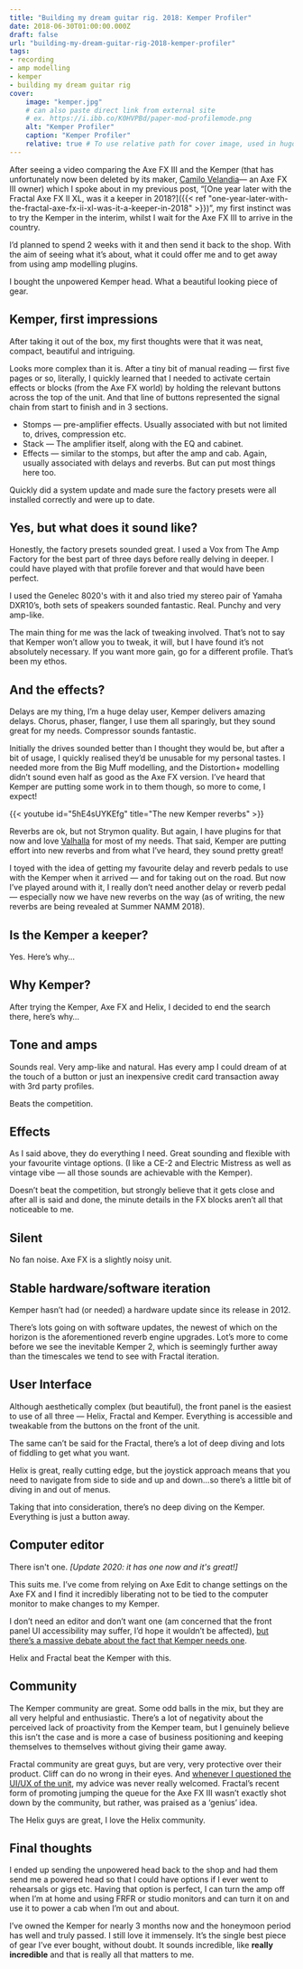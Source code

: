 ```yaml
---
title: "Building my dream guitar rig. 2018: Kemper Profiler"
date: 2018-06-30T01:00:00.000Z
draft: false
url: "building-my-dream-guitar-rig-2018-kemper-profiler"
tags:
- recording
- amp modelling
- kemper
- building my dream guitar rig
cover:
    image: "kemper.jpg"
    # can also paste direct link from external site
    # ex. https://i.ibb.co/K0HVPBd/paper-mod-profilemode.png
    alt: "Kemper Profiler"
    caption: "Kemper Profiler"
    relative: true # To use relative path for cover image, used in hugo Page-bundles
---
```


After seeing a video comparing the Axe FX III and the Kemper (that has unfortunately now been deleted by its maker, [Camilo Velandia](https://www.youtube.com/user/camilovelandiamusic)— an Axe FX III owner) which I spoke about in my previous post, “[One year later with the Fractal Axe FX II XL, was it a keeper in 2018?]({{< ref "one-year-later-with-the-fractal-axe-fx-ii-xl-was-it-a-keeper-in-2018" >}})”, my first instinct was to try the Kemper in the interim, whilst I wait for the Axe FX III to arrive in the country.

I’d planned to spend 2 weeks with it and then send it back to the shop. With the aim of seeing what it’s about, what it could offer me and to get away from using amp modelling plugins.

I bought the unpowered Kemper head. What a beautiful looking piece of gear.

## Kemper, first impressions

After taking it out of the box, my first thoughts were that it was neat, compact, beautiful and intriguing.

Looks more complex than it is. After a tiny bit of manual reading — first five pages or so, literally, I quickly learned that I needed to activate certain effects or blocks (from the Axe FX world) by holding the relevant buttons across the top of the unit. And that line of buttons represented the signal chain from start to finish and in 3 sections.

- Stomps — pre-amplifier effects. Usually associated with but not limited to, drives, compression etc.
- Stack — The amplifier itself, along with the EQ and cabinet.
- Effects — similar to the stomps, but after the amp and cab. Again, usually associated with delays and reverbs. But can put most things here too.

Quickly did a system update and made sure the factory presets were all installed correctly and were up to date.

## Yes, but what does it sound like?

Honestly, the factory presets sounded great. I used a Vox from The Amp Factory for the best part of three days before really delving in deeper. I could have played with that profile forever and that would have been perfect.

I used the Genelec 8020's with it and also tried my stereo pair of Yamaha DXR10’s, both sets of speakers sounded fantastic. Real. Punchy and very amp-like.

The main thing for me was the lack of tweaking involved. That’s not to say that Kemper won’t allow you to tweak, it will, but I have found it’s not absolutely necessary. If you want more gain, go for a different profile. That’s been my ethos.

## And the effects?

Delays are my thing, I’m a huge delay user, Kemper delivers amazing delays. Chorus, phaser, flanger, I use them all sparingly, but they sound great for my needs. Compressor sounds fantastic.

Initially the drives sounded better than I thought they would be, but after a bit of usage, I quickly realised they’d be unusable for my personal tastes. I needed more from the Big Muff modelling, and the Distortion+ modelling didn’t sound even half as good as the Axe FX version. I’ve heard that Kemper are putting some work in to them though, so more to come, I expect!

{{< youtube id="5hE4sUYKEfg" title="The new Kemper reverbs" >}}

Reverbs are ok, but not Strymon quality. But again, I have plugins for that now and love [Valhalla](https://valhalladsp.com/) for most of my needs. That said, Kemper are putting effort into new reverbs and from what I’ve heard, they sound pretty great!

I toyed with the idea of getting my favourite delay and reverb pedals to use with the Kemper when it arrived — and for taking out on the road. But now I’ve played around with it, I really don’t need another delay or reverb pedal — especially now we have new reverbs on the way (as of writing, the new reverbs are being revealed at Summer NAMM 2018).

## Is the Kemper a keeper?

Yes. Here’s why…

## Why Kemper?

After trying the Kemper, Axe FX and Helix, I decided to end the search there, here’s why…

## Tone and amps

Sounds real. Very amp-like and natural. Has every amp I could dream of at the touch of a button or just an inexpensive credit card transaction away with 3rd party profiles.

Beats the competition.

## Effects

As I said above, they do everything I need. Great sounding and flexible with your favourite vintage options. (I like a CE-2 and Electric Mistress as well as vintage vibe — all those sounds are achievable with the Kemper).

Doesn’t beat the competition, but strongly believe that it gets close and after all is said and done, the minute details in the FX blocks aren’t all that noticeable to me.

## Silent

No fan noise. Axe FX is a slightly noisy unit.

## Stable hardware/software iteration

Kemper hasn’t had (or needed) a hardware update since its release in 2012.

There’s lots going on with software updates, the newest of which on the horizon is the aforementioned reverb engine upgrades. Lot’s more to come before we see the inevitable Kemper 2, which is seemingly further away than the timescales we tend to see with Fractal iteration.

## User Interface

Although aesthetically complex (but beautiful), the front panel is the easiest to use of all three — Helix, Fractal and Kemper. Everything is accessible and tweakable from the buttons on the front of the unit.

The same can’t be said for the Fractal, there’s a lot of deep diving and lots of fiddling to get what you want.

Helix is great, really cutting edge, but the joystick approach means that you need to navigate from side to side and up and down…so there’s a little bit of diving in and out of menus.

Taking that into consideration, there’s no deep diving on the Kemper. Everything is just a button away.

## Computer editor

There isn't one. *[Update 2020: it has one now and it's great!]*

This suits me. I’ve come from relying on Axe Edit to change settings on the Axe FX and I find it incredibly liberating not to be tied to the computer monitor to make changes to my Kemper.

I don’t need an editor and don’t want one (am concerned that the front panel UI accessibility may suffer, I’d hope it wouldn’t be affected), [but there’s a massive debate about the fact that Kemper needs one](https://www.kemper-amps.com/forum/index.php/Thread/19698-Can-we-please-get-some-kind-of-Kemper-Editor-Software-for-your-computer/).

Helix and Fractal beat the Kemper with this.

## Community

The Kemper community are great. Some odd balls in the mix, but they are all very helpful and enthusiastic. There’s a lot of negativity about the perceived lack of proactivity from the Kemper team, but I genuinely believe this isn’t the case and is more a case of business positioning and keeping themselves to themselves without giving their game away.

Fractal community are great guys, but are very, very protective over their product. Cliff can do no wrong in their eyes. And [whenever I questioned the UI/UX of the unit](https://forum.fractalaudio.com/threads/i-love-mini-tuners.136409/page-2#post-1617498), my advice was never really welcomed. Fractal’s recent form of promoting jumping the queue for the Axe FX III wasn’t exactly shot down by the community, but rather, was praised as a ‘genius’ idea.

The Helix guys are great, I love the Helix community.

## Final thoughts

I ended up sending the unpowered head back to the shop and had them send me a powered head so that I could have options if I ever went to rehearsals or gigs etc. Having that option is perfect, I can turn the amp off when I’m at home and using FRFR or studio monitors and can turn it on and use it to power a cab when I’m out and about.

I’ve owned the Kemper for nearly 3 months now and the honeymoon period has well and truly passed. I still love it immensely. It’s the single best piece of gear I’ve ever bought, without doubt. It sounds incredible, like **really incredible** and that is really all that matters to me.
